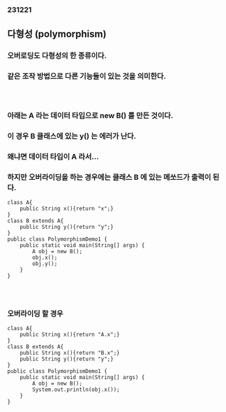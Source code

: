 ### 231221
## 다형성 (polymorphism)
### 오버로딩도 다형성의 한 종류이다.
### 같은 조작 방법으로 다른 기능들이 있는 것을 의미한다.
### <br/>

### 아래는 A 라는 데이터 타입으로 new B() 를 만든 것이다.
### 이 경우 B 클래스에 있는 y() 는 에러가 난다.
### 왜냐면 데이터 타입이 A 라서...
### 하지만 오버라이딩을 하는 경우에는 클래스 B 에 있는 메쏘드가 출력이 된다.
```
class A{
    public String x(){return "x";}
}
class B extends A{
    public String y(){return "y";}
}
public class PolymorphismDemo1 {
    public static void main(String[] args) {
        A obj = new B();
        obj.x();
        obj.y();
    }
}
```
### <br/>

### 오버라이딩 할 경우
```
class A{
    public String x(){return "A.x";}
}
class B extends A{
    public String x(){return "B.x";}
    public String y(){return "y";}
}
public class PolymorphismDemo1 {
    public static void main(String[] args) {
        A obj = new B();
        System.out.println(obj.x());
    }
}
```
### <br/>

